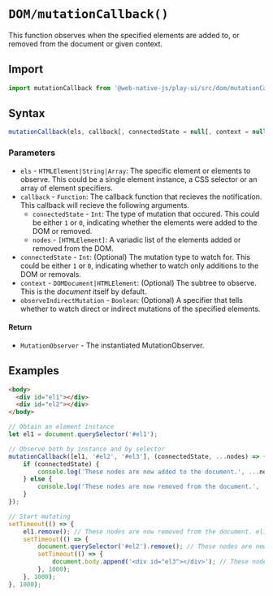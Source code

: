 # `DOM/mutationCallback()`
This function observes when the specified elements are added to, or removed from the document or given context. 

## Import

```js
import mutationCallback from '@web-native-js/play-ui/src/dom/mutationCallback.js';
```

## Syntax

```js
mutationCallback(els, callback[, connectedState = null[, context = null[, observeIndirectMutation = true]]]);
```

### Parameters
+ `els` - `HTMLElement|String|Array`: The specific element or elements to observe. This could be a single element instance, a CSS selector or an array of element specifiers.
+ `callback` - `Function`: The callback function that recieves the notification. This callback will recieve the following arguments.
    + `connectedState` - `Int`: The type of mutation that occured. This could be either `1` or `0`, indicating whether the elements were added to the DOM or removed.
    + `nodes` - `[HTMLElement]`: A variadic list of the elements added or removed from the DOM.
+ `connectedState` - `Int`: (Optional) The mutation type to watch for. This could be either `1` or `0`, indicating whether to watch only additions to the DOM or removals.
+ `context` - `DOMDocument|HTMLElement`: (Optional) The subtree to observe. This is the *document* itself by default.
+ `observeIndirectMutation` - `Boolean`: (Optional) A specifier that tells whether to watch direct or indirect mutations of the specified elements.

#### Return
+ `MutationObserver` - The instantiated MutationObserver.

## Examples

```html
<body>
  <div id="el1"></div>
  <div id="el2"></div>
</body>
```

```js
// Obtain an element instance
let el1 = document.querySelector('#el1');

// Observe both by instance and by selector
mutationCallback([el1, '#el2', '#el3'], (connectedState, ...nodes) => {
    if (connectedState) {
        console.log('These nodes are now added to the document.', ...nodes);
    } else {
        console.log('These nodes are now removed from the document.', ...nodes);
    }
});

// Start mutating
setTimeout(() => {
    el1.remove(); // These nodes are now removed from the document. el1
    setTimeout(() => {
        document.querySelector('#el2').remove(); // These nodes are now removed from the document. #el2
        setTimeout(() => {
            document.body.append('<div id="el3"></div>'); // These nodes are now added to the document. #el3
        }, 1000);
    }, 1000);
}, 1000);
```